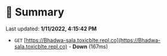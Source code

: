 # 📖 Summary
Last updated: **1/11/2022, 4:15:42 PM**

- `GET` [https://Bhadwa-sala.toxicblte.repl.co](https://Bhadwa-sala.toxicblte.repl.co) - **Down** (167ms)
